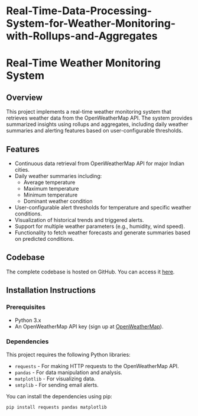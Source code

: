# Real-Time-Data-Processing-System-for-Weather-Monitoring-with-Rollups-and-Aggregates


# Real-Time Weather Monitoring System

## Overview

This project implements a real-time weather monitoring system that retrieves weather data from the OpenWeatherMap API. The system provides summarized insights using rollups and aggregates, including daily weather summaries and alerting features based on user-configurable thresholds.

## Features

- Continuous data retrieval from OpenWeatherMap API for major Indian cities.
- Daily weather summaries including:
  - Average temperature
  - Maximum temperature
  - Minimum temperature
  - Dominant weather condition
- User-configurable alert thresholds for temperature and specific weather conditions.
- Visualization of historical trends and triggered alerts.
- Support for multiple weather parameters (e.g., humidity, wind speed).
- Functionality to fetch weather forecasts and generate summaries based on predicted conditions.

## Codebase

The complete codebase is hosted on GitHub. You can access it [here](https://github.com/yourusername/weather-monitoring-system).

## Installation Instructions

### Prerequisites

- Python 3.x
- An OpenWeatherMap API key (sign up at [OpenWeatherMap](https://openweathermap.org/)).

### Dependencies

This project requires the following Python libraries:
- `requests` - For making HTTP requests to the OpenWeatherMap API.
- `pandas` - For data manipulation and analysis.
- `matplotlib` - For visualizing data.
- `smtplib` - For sending email alerts.

You can install the dependencies using pip:

```bash
pip install requests pandas matplotlib
